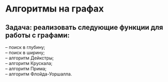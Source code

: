 # Алгоритмы на графах
## Задача: реализовать следующие функции для работы с графами:    
– поиск в глубину;    
– поиск в ширину;    
– алгоритм Дейкстры;    
– алгоритм Крускала;    
– алгоритм Прима;    
– алгоритм Флойда-Уоршалла.
